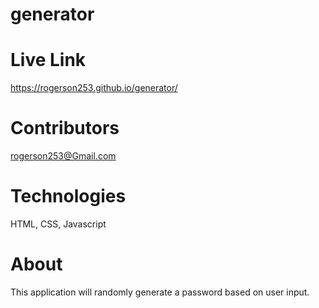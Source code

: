 # generator

# Live Link
https://rogerson253.github.io/generator/

# Contributors
rogerson253@Gmail.com

# Technologies
HTML, CSS, Javascript

# About
This application will randomly generate a password based on user input.
